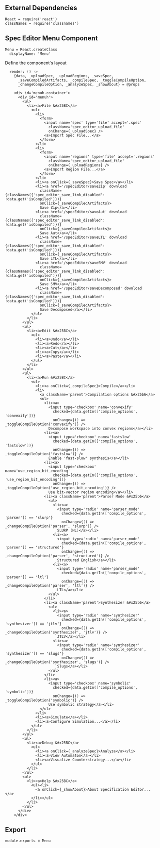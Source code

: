 External Dependencies
---------------------

    React = require('react')
    classNames = require('classnames')

Spec Editor Menu Component
--------------------------

    Menu = React.createClass
      displayName: 'Menu'

Define the component's layout

      render: () ->
        {data, _uploadSpec, _uploadRegions, _saveSpec,
          _saveCompiledArtifacts, _compileSpec, _toggleCompileOption,
          _changeCompileOption, _analyzeSpec, _showAbout} = @props

        <div id='menuh-container'>
          <div id='menuh'>
            <ul>
              <li><a>File &#x25BC</a>
                <ul>
                  <li>
                    <form>
                      <input name='spec' type='file' accept='.spec'
                        className='spec_editor_upload_file'
                        onChange={_uploadSpec} />
                      <a>Import Spec File...</a>
                    </form>
                  </li>
                  <li>
                    <form>
                      <input name='regions' type='file' accept='.regions'
                        className='spec_editor_upload_file'
                        onChange={_uploadRegions} />
                      <a>Import Region File...</a>
                    </form>
                  </li>
                  <li><a onClick={_saveSpec}>Save Spec</a></li>
                  <li><a href='/specEditor/saveZip' download
                    className={classNames({'spec_editor_save_link_disabled': !data.get('isCompiled')})}
                    onClick={_saveCompiledArtifacts}>
                    Save Zip</a></li>
                  <li><a href='/specEditor/saveAut' download
                    className={classNames({'spec_editor_save_link_disabled': !data.get('isCompiled')})}
                    onClick={_saveCompiledArtifacts}>
                    Save Aut</a></li>
                  <li><a href='/specEditor/saveLTL' download
                    className={classNames({'spec_editor_save_link_disabled': !data.get('isCompiled')})}
                    onClick={_saveCompiledArtifacts}>
                    Save LTL</a></li>
                  <li><a href='/specEditor/saveSMV' download
                    className={classNames({'spec_editor_save_link_disabled': !data.get('isCompiled')})}
                    onClick={_saveCompiledArtifacts}>
                    Save SMV</a></li>
                  <li><a href='/specEditor/saveDecomposed' download
                    className={classNames({'spec_editor_save_link_disabled': !data.get('isCompiled')})}
                    onClick={_saveCompiledArtifacts}>
                    Save Decomposed</a></li>
                </ul>
              </li>
            </ul>
            <ul>
              <li><a>Edit &#x25BC</a>
                <ul>
                  <li><a>Undo</a></li>
                  <li><a>Redo</a></li>
                  <li><a>Cut</a></li>
                  <li><a>Copy</a></li>
                  <li><a>Paste</a></li>
                </ul>
              </li>
            </ul>
            <ul>
              <li><a>Run &#x25BC</a>
                <ul>
                  <li><a onClick={_compileSpec}>Compile</a></li>
                  <li>
                    <a className='parent'>Compilation options &#x25b6</a>
                    <ul>
                      <li><a>
                        <input type='checkbox' name='convexify'
                          checked={data.getIn(['compile_options', 'convexify'])}
                          onChange={() => _toggleCompileOption('convexify')} />
                        Decompose workspace into convex regions</a></li>
                      <li><a>
                        <input type='checkbox' name='fastslow'
                          checked={data.getIn(['compile_options', 'fastslow'])}
                          onChange={() => _toggleCompileOption('fastslow')} />
                        Enable 'fast-slow' synthesis</a></li>
                      <li><a>
                        <input type='checkbox' name='use_region_bit_encoding'
                          checked={data.getIn(['compile_options', 'use_region_bit_encoding'])}
                          onChange={() => _toggleCompileOption('use_region_bit_encoding')} />
                        Use bit-vector region encoding</a></li>
                      <li><a className='parent'>Parser Mode &#x25b6</a>
                        <ul>
                          <li><a>
                            <input type='radio' name='parser_mode'
                              checked={data.getIn(['compile_options', 'parser']) == 'slurp'}
                              onChange={() => _changeCompileOption('parser', 'slurp')} />
                            SLURP (NL)</a></li>
                          <li><a>
                            <input type='radio' name='parser_mode'
                              checked={data.getIn(['compile_options', 'parser']) == 'structured'}
                              onChange={() => _changeCompileOption('parser', 'structured')} />
                            Structured English</a></li>
                          <li><a>
                            <input type='radio' name='parser_mode'
                              checked={data.getIn(['compile_options', 'parser']) == 'ltl'}
                              onChange={() => _changeCompileOption('parser', 'ltl')} />
                            LTL</a></li>
                        </ul>
                      </li>
                      <li><a className='parent'>Synthesizer &#x25b6</a>
                        <ul>
                          <li><a>
                            <input type='radio' name='synthesizer'
                              checked={data.getIn(['compile_options', 'synthesizer']) == 'jtlv'}
                              onChange={() => _changeCompileOption('synthesizer', 'jtlv')} />
                            JTLV</a></li>
                          <li><a>
                            <input type='radio' name='synthesizer'
                              checked={data.getIn(['compile_options', 'synthesizer']) == 'slugs'}
                              onChange={() => _changeCompileOption('synthesizer', 'slugs')} />
                            Slugs</a></li>
                        </ul>
                      </li>
                      <li><a>
                        <input type='checkbox' name='symbolic'
                          checked={data.getIn(['compile_options', 'symbolic'])}
                          onChange={() => _toggleCompileOption('symbolic')} />
                        Use symbolic strategy</a></li>
                    </ul>
                  </li>
                  <li><a>Simulate</a></li>
                  <li><a>Configure Simulation...</a></li>
                </ul>
              </li>
            </ul>
            <ul>
              <li><a>Debug &#x25BC</a>
                <ul>
                  <li><a onClick={_analyzeSpec}>Analyze</a></li>
                  <li><a>View Automaton</a></li>
                  <li><a>Visualize Counterstrategy...</a></li>
                </ul>
              </li>
            </ul>
            <ul>
              <li><a>Help &#x25BC</a>
                <ul><li>
                  <a onClick={_showAbout}>About Specification Editor...</a>
                </li></ul>
              </li>
            </ul>
          </div>
        </div>


Export
------

    module.exports = Menu
